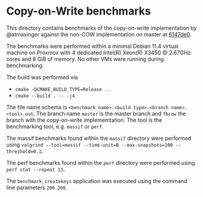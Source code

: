 # Copy-on-Write benchmarks

This directory contains benchmarks of the copy-on-write implementation by @atmaxinger against the non-COW implementation on master at [6147de0](https://github.com/ElektraInitiative/libelektra/tree/6147de07733fec64acef868ed4a7f75af1343c7c).

The benchmarks were performed within a minimal Debian 11.4 virtual machine on Proxmox with 4 dedicated Intel(R) Xeon(R) X3450 @ 2.67GHz cores and 8 GiB of memory.
No other VMs were running during benchmarking.

The build was performed via
- `cmake -DCMAKE_BUILD_TYPE=Release ..`
- `cmake --build . -- -j4`

The file name schema is `<benchmark name>.<build type>.<branch name>.<tool>.out`.
The branch name `master` is the master branch and `fbcow` the branch with the copy-on-write implememtation.
The tool is the benchmarking tool, e.g. `massif` or `perf`.

The massif benchmarks found within the `massif` directory were performed using `valgrind --tool=massif --time-unit=B --max-snapshots=200 --threshold=0.1`. 

The perf benchmarks found within the `perf` directory were performed using `perf stat --repeat 13`.

The `benchmark_createkeys` application was executed using the command line parameters `200 200`.
